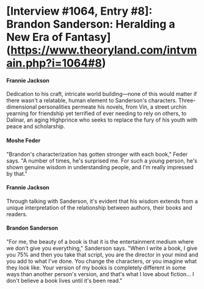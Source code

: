 # [Interview #1064, Entry #8]: Brandon Sanderson: Heralding a New Era of Fantasy](https://www.theoryland.com/intvmain.php?i=1064#8)

#### Frannie Jackson

Dedication to his craft, intricate world building—none of this would matter if there wasn't a relatable, human element to Sanderson's characters. Three-dimensional personalities permeate his novels, from Vin, a street urchin yearning for friendship yet terrified of ever needing to rely on others, to Dalinar, an aging Highprince who seeks to replace the fury of his youth with peace and scholarship.

#### Moshe Feder

"Brandon's characterization has gotten stronger with each book," Feder says. "A number of times, he's surprised me. For such a young person, he's shown genuine wisdom in understanding people, and I'm really impressed by that."

#### Frannie Jackson

Through talking with Sanderson, it's evident that his wisdom extends from a unique interpretation of the relationship between authors, their books and readers.

#### Brandon Sanderson

"For me, the beauty of a book is that it is the entertainment medium where we don't give you everything," Sanderson says. "When I write a book, I give you 75% and then you take that script, you are the director in your mind and you add to what I've done. You change the characters, or you imagine what they look like. Your version of my books is completely different in some ways than another person's version, and that's what I love about fiction... I don't believe a book lives until it's been read."

